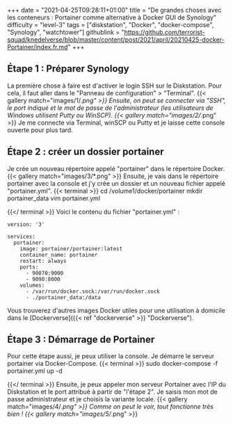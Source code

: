 +++
date = "2021-04-25T09:28:11+01:00"
title = "De grandes choses avec les conteneurs : Portainer comme alternative à Docker GUI de Synology"
difficulty = "level-3"
tags = ["diskstation", "Docker", "docker-compose", "Synology", "watchtower"]
githublink = "https://github.com/terrorist-squad/knedelverse/blob/master/content/post/2021/april/20210425-docker-Portainer/index.fr.md"
+++

## Étape 1 : Préparer Synology
La première chose à faire est d'activer le login SSH sur le Diskstation. Pour cela, il faut aller dans le "Panneau de configuration" > "Terminal".
{{< gallery match="images/1/*.png" >}}
Ensuite, on peut se connecter via "SSH", le port indiqué et le mot de passe de l'administrateur (les utilisateurs de Windows utilisent Putty ou WinSCP).
{{< gallery match="images/2/*.png" >}}
Je me connecte via Terminal, winSCP ou Putty et je laisse cette console ouverte pour plus tard.
## Étape 2 : créer un dossier portainer
Je crée un nouveau répertoire appelé "portainer" dans le répertoire Docker.
{{< gallery match="images/3/*.png" >}}
Ensuite, je vais dans le répertoire portainer avec la console et j'y crée un dossier et un nouveau fichier appelé "portainer.yml".
{{< terminal >}}
cd /volume1/docker/portainer
mkdir portainer_data
vim portainer.yml

{{</ terminal >}}
Voici le contenu du fichier "portainer.yml" :
```
version: '3'

services:
  portainer:
    image: portainer/portainer:latest
    container_name: portainer
    restart: always
    ports:
      - 90070:9000
      - 9090:8000
    volumes:
      - /var/run/docker.sock:/var/run/docker.sock
      - ./portainer_data:/data

```
Vous trouverez d'autres images Docker utiles pour une utilisation à domicile dans le [Dockerverse]({{< ref "dockerverse" >}} "Dockerverse").
## Étape 3 : Démarrage de Portainer
Pour cette étape aussi, je peux utiliser la console. Je démarre le serveur portainer via Docker-Compose.
{{< terminal >}}
sudo docker-compose -f portainer.yml up -d

{{</ terminal >}}
Ensuite, je peux appeler mon serveur Portainer avec l'IP du Diskstation et le port attribué à partir de "l'étape 2". Je saisis mon mot de passe administrateur et je choisis la variante locale.
{{< gallery match="images/4/*.png" >}}
Comme on peut le voir, tout fonctionne très bien !
{{< gallery match="images/5/*.png" >}}

